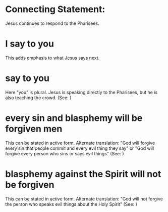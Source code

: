 
# Connecting Statement:
Jesus continues to respond to the Pharisees.

# I say to you
This adds emphasis to what Jesus says next.

# say to you
Here "you" is plural. Jesus is speaking directly to the Pharisees, but he is also teaching the crowd. (See: )

# every sin and blasphemy will be forgiven men
This can be stated in active form. Alternate translation: "God will forgive every sin that people commit and every evil thing they say" or "God will forgive every person who sins or says evil things" (See: )

# blasphemy against the Spirit will not be forgiven
This can be stated in active form. Alternate translation: "God will not forgive the person who speaks evil things about the Holy Spirit" (See: )